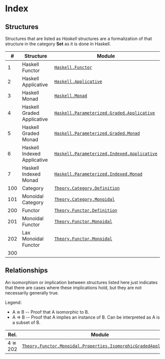 
# Index

## Structures

Structures that are listed as _Haskell_ structures are a formalization of that 
structure in the category **Set** as it is done in Haskell.

| # | Structure | Module |
|---|-----------|--------|
| 1 | Haskell Functor | [`Haskell.Functor`](src/Haskell/Functor.agda) |
| 2 | Haskell Applicative | [`Haskell.Applicative`](src/Haskell/Applicative.agda) |
| 3 | Haskell Monad | [`Haskell.Monad`](src/Haskell/Monad.agda) |
| 4 | Haskell Graded Applicative | [`Haskell.Parameterized.Graded.Applicative`](src/Haskell/Parameterized/Graded/Applicative.agda) |
| 5 | Haskell Graded Monad | [`Haskell.Parameterized.Graded.Monad`](src/Haskell/Parameterized/Graded/Monad.agda) |
| 6 | Haskell Indexed Applicative | [`Haskell.Parameterized.Indexed.Applicative`](src/Haskell/Parameterized/Indexed/Applicative.agda) |
| 7 | Haskell Indexed Monad | [`Haskell.Parameterized.Indexed.Monad`](src/Haskell/Parameterized/Indexed/Monad.agda) |
| 100 | Category | [`Theory.Category.Definition`](src/Theory/Category/Definition.agda) |
| 101 | Monoidal Category | [`Theory.Category.Monoidal`](src/Theory/Category/Monoidal.agda) |
| 200 | Functor | [`Theory.Functor.Definition`](src/Theory/Functor/Definition.agda) |
| 201 | Monoidal Functor | [`Theory.Functor.Monoidal`](src/Theory/Functor/Monoidal.agda) |
| 202 | Lax Monoidal Functor | [`Theory.Functor.Monoidal`](src/Theory/Functor/Monoidal.agda) |
| 300 |  | |

## Relationships

An isomorphism or implication between structures listed here just indicates that there are cases where these implications 
hold, but they are not necessarily generally true.

Legend:
* A &cong; B -- Proof that A isomorphic to B.
* A &rArr; B -- Proof that A implies an instance of B. Can be interpreted as A is a subset of B.

| Rel. | Module |
|------|--------|
| 4 &cong; 202 | [`Theory.Functor.Monoidal.Properties.IsomorphicGradedApplicative`](src/Theory/Functor/Monoidal/Properties/IsomorphicGradedApplicative.agda) |







